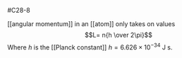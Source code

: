 #C28-8 

[[angular momentum]] in an [[atom]] only takes on values $$L= n{h \over 2\pi}$$
Where $h$ is the [[Planck constant]] $h=6.626\times 10^{-34} \text{ J s}$. 